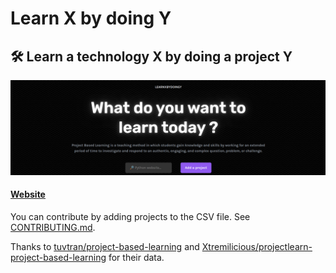 # Learn X by doing Y


## 🛠️ Learn a technology X by doing a project Y

![img](docs/preview.png)

#### [Website](https://aquadzn.github.io/learn-x-by-doing-y)


You can contribute by adding projects to the CSV file. See [CONTRIBUTING.md](CONTRIBUTING.md).


Thanks to [tuvtran/project-based-learning](https://github.com/tuvtran/project-based-learning) and [Xtremilicious/projectlearn-project-based-learning](https://github.com/Xtremilicious/projectlearn-project-based-learning) for their data.